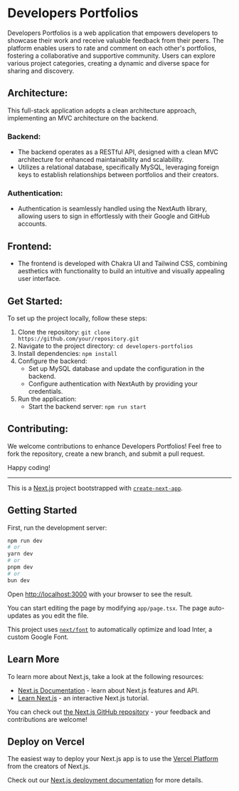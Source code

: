 # Developers Portfolios
Developers Portfolios is a web application that empowers developers to showcase their work and receive valuable feedback from their peers. The platform enables users to rate and comment on each other's portfolios, fostering a collaborative and supportive community. Users can explore various project categories, creating a dynamic and diverse space for sharing and discovery.

## Architecture:
This full-stack application adopts a clean architecture approach, implementing an MVC architecture on the backend.

### Backend:
- The backend operates as a RESTful API, designed with a clean MVC architecture for enhanced maintainability and scalability.
- Utilizes a relational database, specifically MySQL, leveraging foreign keys to establish relationships between portfolios and their creators.

### Authentication:
- Authentication is seamlessly handled using the NextAuth library, allowing users to sign in effortlessly with their Google and GitHub accounts.

## Frontend:
- The frontend is developed with Chakra UI and Tailwind CSS, combining aesthetics with functionality to build an intuitive and visually appealing user interface.

## Get Started:
To set up the project locally, follow these steps:

1. Clone the repository: `git clone https://github.com/your/repository.git`
2. Navigate to the project directory: `cd developers-portfolios`
3. Install dependencies: `npm install`
4. Configure the backend:
   - Set up MySQL database and update the configuration in the backend.
   - Configure authentication with NextAuth by providing your credentials.
5. Run the application:
   - Start the backend server: `npm run start`

## Contributing:
We welcome contributions to enhance Developers Portfolios! Feel free to fork the repository, create a new branch, and submit a pull request.

Happy coding!

---

This is a [Next.js](https://nextjs.org/) project bootstrapped with [`create-next-app`](https://github.com/vercel/next.js/tree/canary/packages/create-next-app).

## Getting Started

First, run the development server:

```bash
npm run dev
# or
yarn dev
# or
pnpm dev
# or
bun dev
```

Open [http://localhost:3000](http://localhost:3000) with your browser to see the result.

You can start editing the page by modifying `app/page.tsx`. The page auto-updates as you edit the file.

This project uses [`next/font`](https://nextjs.org/docs/basic-features/font-optimization) to automatically optimize and load Inter, a custom Google Font.

## Learn More

To learn more about Next.js, take a look at the following resources:

- [Next.js Documentation](https://nextjs.org/docs) - learn about Next.js features and API.
- [Learn Next.js](https://nextjs.org/learn) - an interactive Next.js tutorial.

You can check out [the Next.js GitHub repository](https://github.com/vercel/next.js/) - your feedback and contributions are welcome!

## Deploy on Vercel

The easiest way to deploy your Next.js app is to use the [Vercel Platform](https://vercel.com/new?utm_medium=default-template&filter=next.js&utm_source=create-next-app&utm_campaign=create-next-app-readme) from the creators of Next.js.

Check out our [Next.js deployment documentation](https://nextjs.org/docs/deployment) for more details.
